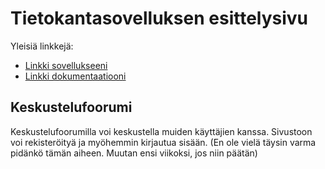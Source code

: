 
# Tietokantasovelluksen esittelysivu

Yleisiä linkkejä:

* [Linkki sovellukseeni](https://lehtjami.users.cs.helsinki.fi/tsoha)
* [Linkki dokumentaatiooni](https://github.com/kapistelijaJami/Tsoha-Bootstrap/blob/master/doc/dokumentaatio.pdf)

## Keskustelufoorumi

Keskustelufoorumilla voi keskustella muiden käyttäjien kanssa. Sivustoon voi rekisteröityä ja myöhemmin kirjautua sisään.
(En ole vielä täysin varma pidänkö tämän aiheen. Muutan ensi viikoksi, jos niin päätän)
